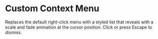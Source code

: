 # Custom Context Menu

Replaces the default right-click menu with a styled list that reveals with a scale and fade animation at the cursor position. Click or press Escape to dismiss.
